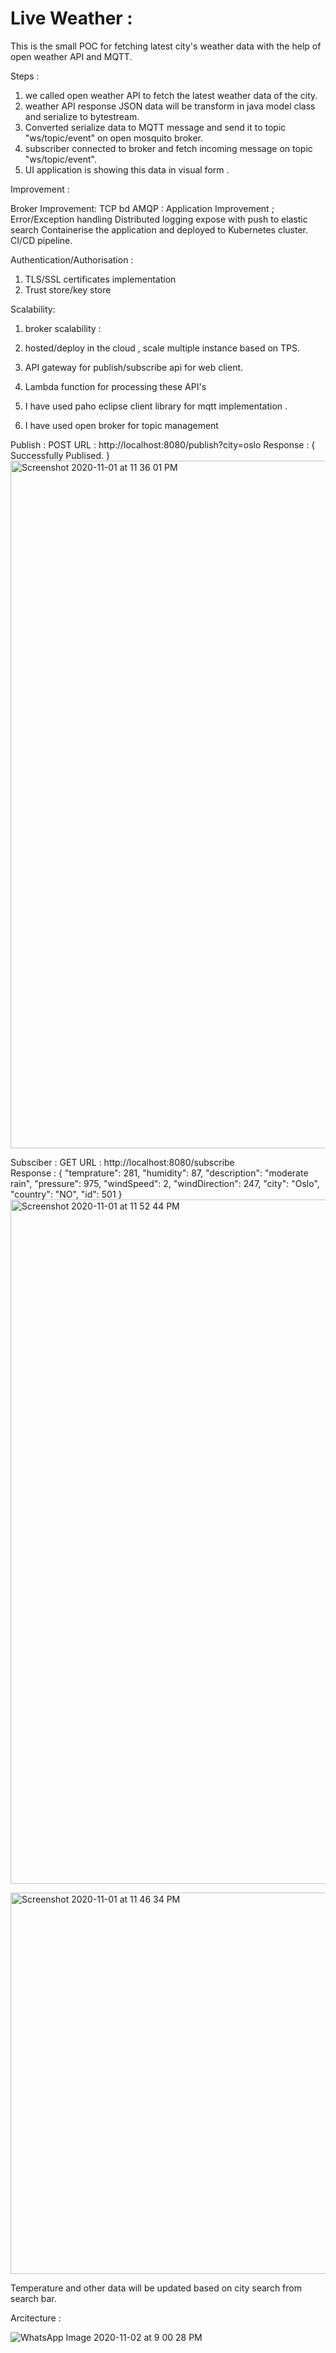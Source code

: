 # Live Weather :

This is the small POC for fetching latest city's weather data with the help of open weather API and MQTT.

Steps : 

1. we called open weather API to fetch the latest weather data of the city.
2. weather API response JSON data will be transform in java model class and serialize to bytestream.
3. Converted serialize data to MQTT message and send it to topic "ws/topic/event" on open mosquito broker.
4. subscriber connected to broker and fetch incoming message on topic "ws/topic/event".
5. UI application is showing this data in visual form .
        
Improvement : 

Broker Improvement: 
TCP bd AMQP :
Application Improvement ; 
Error/Exception handling
Distributed logging expose with push to elastic search
Containerise the application and deployed to Kubernetes cluster.
CI/CD pipeline.

Authentication/Authorisation : 
1. TLS/SSL certificates implementation 
2. Trust store/key store 

Scalability:
1. broker scalability :
2. hosted/deploy in the cloud , scale multiple instance based on TPS.
3. API gateway for publish/subscribe api for web client.
4. Lambda function for processing these API's

1. I have used paho eclipse client library for mqtt implementation .
2. I have used open broker for topic management 

Publish : POST
URL : http://localhost:8080/publish?city=oslo
Response :
{
 Successfully Publised.
}
<img width="1100" alt="Screenshot 2020-11-01 at 11 36 01 PM" src="https://user-images.githubusercontent.com/1383978/97810893-1bfde780-1c9d-11eb-8a92-b721e12cd7ec.png">

Subsciber : GET
URL : http://localhost:8080/subscribe        
Response :
{
    "temprature": 281,
    "humidity": 87,
    "description": "moderate rain",
    "pressure": 975,
    "windSpeed": 2,
    "windDirection": 247,
    "city": "Oslo",
    "country": "NO",
    "id": 501
}
<img width="1095" alt="Screenshot 2020-11-01 at 11 52 44 PM" src="https://user-images.githubusercontent.com/1383978/97810936-62534680-1c9d-11eb-830d-7344d3651620.png">

<img width="610" alt="Screenshot 2020-11-01 at 11 46 34 PM" src="https://user-images.githubusercontent.com/1383978/97810807-83676780-1c9c-11eb-9240-0c368adfa719.png">

Temperature and other data will be updated based on city search from search bar.

Arcitecture : 

![WhatsApp Image 2020-11-02 at 9 00 28 PM](https://user-images.githubusercontent.com/1383978/97902969-60a08600-1d64-11eb-9c45-0ffa5d407d5b.jpeg)
